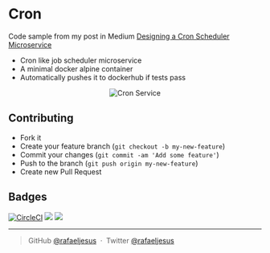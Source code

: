 # Cron

Code sample from my post in Medium [Designing a Cron Scheduler Microservice](https://medium.com/@_jesus_rafael/designing-a-cron-scheduler-microservice-18a52471d13f#.ao3ouptg5)

* Cron like job scheduler microservice
* A minimal docker alpine container
* Automatically pushes it to dockerhub if tests pass

<p align='center'>
  <img src='https://raw.githubusercontent.com/rafaeljesus/cron/master/architecture.jpg' alt='Cron Service'>
</p>

## Contributing
- Fork it
- Create your feature branch (`git checkout -b my-new-feature`)
- Commit your changes (`git commit -am 'Add some feature'`)
- Push to the branch (`git push origin my-new-feature`)
- Create new Pull Request

## Badges

[![CircleCI](https://circleci.com/gh/rafaeljesus/cron.svg?style=svg)](https://circleci.com/gh/rafaeljesus/cron)
[![](https://images.microbadger.com/badges/image/rafaeljesus/cron.svg)](https://microbadger.com/images/rafaeljesus/cron "Get your own image badge on microbadger.com")
[![](https://images.microbadger.com/badges/version/rafaeljesus/cron.svg)](https://microbadger.com/images/rafaeljesus/cron "Get your own version badge on microbadger.com")

---

> GitHub [@rafaeljesus](https://github.com/rafaeljesus) &nbsp;&middot;&nbsp;
> Twitter [@rafaeljesus](https://twitter.com/_jesus_rafael)
